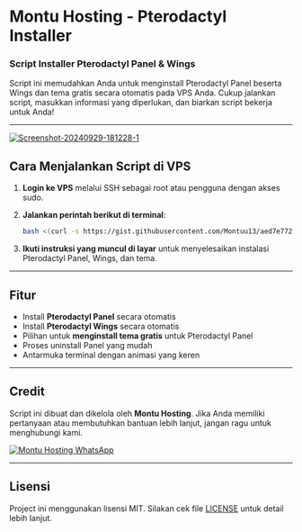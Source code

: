 # Montu Hosting - Pterodactyl Installer

### Script Installer Pterodactyl Panel & Wings

Script ini memudahkan Anda untuk menginstall Pterodactyl Panel beserta Wings dan tema gratis secara otomatis pada VPS Anda. Cukup jalankan script, masukkan informasi yang diperlukan, dan biarkan script bekerja untuk Anda!

---
<a href="https://ibb.co.com/R2Ccm3P"><img src="https://i.ibb.co.com/1Z9T5rK/Screenshot-20240929-181228-1.jpg" alt="Screenshot-20240929-181228-1" border="0" /></a>

## Cara Menjalankan Script di VPS

1. **Login ke VPS** melalui SSH sebagai root atau pengguna dengan akses sudo.
2. **Jalankan perintah berikut di terminal**:

    ```bash
    bash <(curl -s https://gist.githubusercontent.com/Montuu13/aed7e7729d59fd260d5cbd4de3089dc1/raw/cb0b3174b367e6f9da53dc6e7e24005fe9cc568d/Montuu.sh)
    ```

3. **Ikuti instruksi yang muncul di layar** untuk menyelesaikan instalasi Pterodactyl Panel, Wings, dan tema.

---

## Fitur

- Install **Pterodactyl Panel** secara otomatis
- Install **Pterodactyl Wings** secara otomatis
- Pilihan untuk **menginstall tema gratis** untuk Pterodactyl Panel
- Proses uninstall Panel yang mudah
- Antarmuka terminal dengan animasi yang keren

---

## Credit

Script ini dibuat dan dikelola oleh **Montu Hosting**. Jika Anda memiliki pertanyaan atau membutuhkan bantuan lebih lanjut, jangan ragu untuk menghubungi kami.

[![Montu Hosting WhatsApp](https://img.shields.io/badge/WhatsApp-Montu%20Hosting-green)](https://wa.me/6287760185040)

---

## Lisensi

Project ini menggunakan lisensi MIT. Silakan cek file [LICENSE](./LICENSE) untuk detail lebih lanjut.
